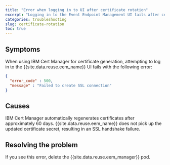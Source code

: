 ```yaml
---
title: "Error when logging in to UI after certificate rotation"
excerpt: "Logging in to the Event Endpoint Management UI fails after certificate regeneration with error `Failed to create SSL connection`."
categories: troubleshooting
slug: certificate-rotation
toc: true
---
```


## Symptoms

When using IBM Cert Manager for certificate generation, attempting to log in to the {{site.data.reuse.eem_name}} UI fails with the following error:

```json
{
  "error_code" : 500,
  "message" : "Failed to create SSL connection"
}
```

## Causes

IBM Cert Manager automatically regenerates certificates after approximately 60 days. {{site.data.reuse.eem_name}} does not pick up the updated certificate secret, resulting in an SSL handshake failure.

## Resolving the problem

If you see this error, delete the {{site.data.reuse.eem_manager}} pod.